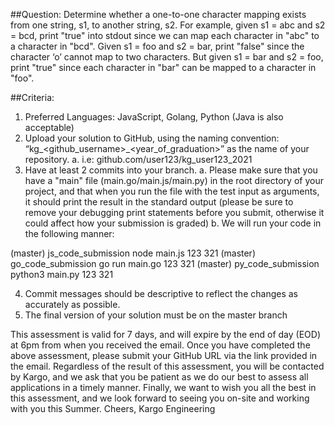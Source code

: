 ##Question:
Determine whether a one-to-one character mapping exists from one string, s1, to another string,
s2.
For example, given s1 = abc and s2 = bcd, print "true" into stdout since we can map each
character in "abc" to a character in "bcd".
Given s1 = foo and s2 = bar, print "false" since the character ‘o’ cannot map to two characters.
But given s1 = bar and s2 = foo, print "true" since each character in "bar" can be mapped to a
character in "foo".

##Criteria:

1. Preferred Languages: JavaScript, Golang, Python (Java is also acceptable)
2. Upload your solution to GitHub, using the naming convention:
“kg_<github_username>_<year_of_graduation>” as the name of your
repository.
a. i.e: github.com/user123/kg_user123_2021
3. Have at least 2 commits into your branch.
a. Please make sure that you have a "main" file (main.go/main.js/main.py)
in the root directory of your project, and that when you run the file with
the test input as arguments, it should print the result in the standard
output (please be sure to remove your debugging print statements
before you submit, otherwise it could affect how your submission is
graded)
b. We will run your code in the following manner:

(master) js_code_submission node main.js 123 321
(master) go_code_submission go run main.go 123 321
(master) py_code_submission python3 main.py 123 321

4. Commit messages should be descriptive to reflect the changes as accurately as
possible.
5. The final version of your solution must be on the master branch

This assessment is valid for 7 days, and will expire by the end of day (EOD) at 6pm from when
you received the email. Once you have completed the above assessment, please submit your
GitHub URL via the link provided in the email. Regardless of the result of this assessment, you
will be contacted by Kargo, and we ask that you be patient as we do our best to assess all
applications in a timely manner.
Finally, we want to wish you all the best in this assessment, and we look forward to seeing you
on-site and working with you this Summer.
Cheers,
Kargo Engineering
